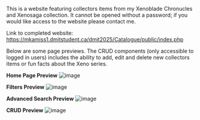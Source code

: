 This is a website featuring collectors items from my Xenoblade Chronucles and Xenosaga collection. It cannot be opened without a password; if you would like access to the website please contact me.

Link to completed website: https://mkamiss1.dmitstudent.ca/dmit2025/Catalogue/public/index.php

Below are some page previews. The CRUD components (only accessible to logged in users) includes the ability to add, edit and delete new collectors items or fun facts about the Xeno series.

**Home Page Preview**
![image](https://github.com/Jaymerist/PHP-Xenoblade-Catalogue/assets/76460057/8901acb5-6d4b-4f3c-92a5-4b6af5de5b68)

**Filters Preview**
![image](https://github.com/Jaymerist/PHP-Xenoblade-Catalogue/assets/76460057/497f18cf-2f7a-4092-99b6-6f2a54902409)

**Advanced Search Preview**
![image](https://github.com/Jaymerist/PHP-Xenoblade-Catalogue/assets/76460057/371d5ec8-a99a-4557-b1b2-26d9357af8ae)

**CRUD Preview**
![image](https://github.com/Jaymerist/PHP-Xenoblade-Catalogue/assets/76460057/d03defdc-67b0-423e-9a9c-3d3daccc3702)



